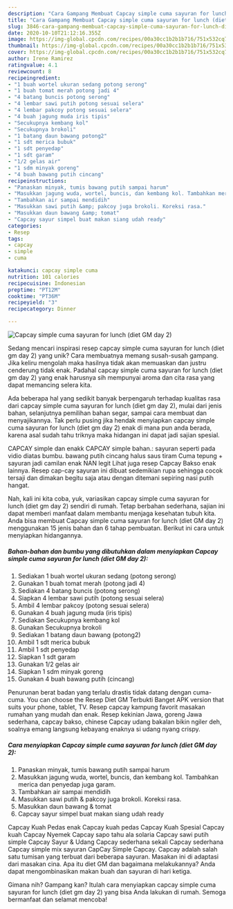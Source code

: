```yaml
---
description: "Cara Gampang Membuat Capcay simple cuma sayuran for lunch (diet GM day 2) Anti Gagal"
title: "Cara Gampang Membuat Capcay simple cuma sayuran for lunch (diet GM day 2) Anti Gagal"
slug: 3846-cara-gampang-membuat-capcay-simple-cuma-sayuran-for-lunch-diet-gm-day-2-anti-gagal
date: 2020-10-10T21:12:16.355Z
image: https://img-global.cpcdn.com/recipes/00a30cc1b2b1b716/751x532cq70/capcay-simple-cuma-sayuran-for-lunch-diet-gm-day-2-foto-resep-utama.jpg
thumbnail: https://img-global.cpcdn.com/recipes/00a30cc1b2b1b716/751x532cq70/capcay-simple-cuma-sayuran-for-lunch-diet-gm-day-2-foto-resep-utama.jpg
cover: https://img-global.cpcdn.com/recipes/00a30cc1b2b1b716/751x532cq70/capcay-simple-cuma-sayuran-for-lunch-diet-gm-day-2-foto-resep-utama.jpg
author: Irene Ramirez
ratingvalue: 4.1
reviewcount: 8
recipeingredient:
- "1 buah wortel ukuran sedang potong serong"
- "1 buah tomat merah potong jadi 4"
- "4 batang buncis potong serong"
- "4 lembar sawi putih potong sesuai selera"
- "4 lembar pakcoy potong sesuai selera"
- "4 buah jagung muda iris tipis"
- "Secukupnya kembang kol"
- "Secukupnya brokoli"
- "1 batang daun bawang potong2"
- "1 sdt merica bubuk"
- "1 sdt penyedap"
- "1 sdt garam"
- "1/2 gelas air"
- "1 sdm minyak goreng"
- "4 buah bawang putih cincang"
recipeinstructions:
- "Panaskan minyak, tumis bawang putih sampai harum"
- "Masukkan jagung wuda, wortel, buncis, dan kembang kol. Tambahkan merica dan penyedap juga garam."
- "Tambahkan air sampai mendidih"
- "Masukkan sawi putih &amp; pakcoy juga brokoli. Koreksi rasa."
- "Masukkan daun bawang &amp; tomat"
- "Capcay sayur simpel buat makan siang udah ready"
categories:
- Resep
tags:
- capcay
- simple
- cuma

katakunci: capcay simple cuma 
nutrition: 101 calories
recipecuisine: Indonesian
preptime: "PT12M"
cooktime: "PT36M"
recipeyield: "3"
recipecategory: Dinner

---
```



![Capcay simple cuma sayuran for lunch (diet GM day 2)](https://img-global.cpcdn.com/recipes/00a30cc1b2b1b716/751x532cq70/capcay-simple-cuma-sayuran-for-lunch-diet-gm-day-2-foto-resep-utama.jpg)

Sedang mencari inspirasi resep capcay simple cuma sayuran for lunch (diet gm day 2) yang unik? Cara membuatnya memang susah-susah gampang. Jika keliru mengolah maka hasilnya tidak akan memuaskan dan justru cenderung tidak enak. Padahal capcay simple cuma sayuran for lunch (diet gm day 2) yang enak harusnya sih mempunyai aroma dan cita rasa yang dapat memancing selera kita.

Ada beberapa hal yang sedikit banyak berpengaruh terhadap kualitas rasa dari capcay simple cuma sayuran for lunch (diet gm day 2), mulai dari jenis bahan, selanjutnya pemilihan bahan segar, sampai cara membuat dan menyajikannya. Tak perlu pusing jika hendak menyiapkan capcay simple cuma sayuran for lunch (diet gm day 2) enak di mana pun anda berada, karena asal sudah tahu triknya maka hidangan ini dapat jadi sajian spesial.

CAPCAY simple dan enakk CAPCAY simple bahan.: sayuran seperti pada vidio diatas bumbu. bawang putih cincang halus saus tiram Cuma tepung + sayuran jadi camilan enak NAN legit Lihat juga resep Capcay Bakso enak lainnya. Resep cap-cay sayuran ini dibuat sedemikian rupa sehingga cocok tersaji dan dimakan begitu saja atau dengan ditemani sepiring nasi putih hangat.


Nah, kali ini kita coba, yuk, variasikan capcay simple cuma sayuran for lunch (diet gm day 2) sendiri di rumah. Tetap berbahan sederhana, sajian ini dapat memberi manfaat dalam membantu menjaga kesehatan tubuh kita. Anda bisa membuat Capcay simple cuma sayuran for lunch (diet GM day 2) menggunakan 15 jenis bahan dan 6 tahap pembuatan. Berikut ini cara untuk menyiapkan hidangannya.

<!--inarticleads1-->

##### Bahan-bahan dan bumbu yang dibutuhkan dalam menyiapkan Capcay simple cuma sayuran for lunch (diet GM day 2):

1. Sediakan 1 buah wortel ukuran sedang (potong serong)
1. Gunakan 1 buah tomat merah (potong jadi 4)
1. Sediakan 4 batang buncis (potong serong)
1. Siapkan 4 lembar sawi putih (potong sesuai selera)
1. Ambil 4 lembar pakcoy (potong sesuai selera)
1. Gunakan 4 buah jagung muda (iris tipis)
1. Sediakan Secukupnya kembang kol
1. Gunakan Secukupnya brokoli
1. Sediakan 1 batang daun bawang (potong2)
1. Ambil 1 sdt merica bubuk
1. Ambil 1 sdt penyedap
1. Siapkan 1 sdt garam
1. Gunakan 1/2 gelas air
1. Siapkan 1 sdm minyak goreng
1. Gunakan 4 buah bawang putih (cincang)


Penurunan berat badan yang terlalu drastis tidak datang dengan cuma-cuma. You can choose the Resep Diet GM Terbukti Banget APK version that suits your phone, tablet, TV. Resep capcay kampung favorit masakan rumahan yang mudah dan enak. Resep kekinian Jawa, goreng Jawa sederhana, capcay bakso, chinese Capcay udang bakalan bikin ngiler deh, soalnya emang langsung kebayang enaknya si udang nyang crispy. 

<!--inarticleads2-->

##### Cara menyiapkan Capcay simple cuma sayuran for lunch (diet GM day 2):

1. Panaskan minyak, tumis bawang putih sampai harum
1. Masukkan jagung wuda, wortel, buncis, dan kembang kol. Tambahkan merica dan penyedap juga garam.
1. Tambahkan air sampai mendidih
1. Masukkan sawi putih &amp; pakcoy juga brokoli. Koreksi rasa.
1. Masukkan daun bawang &amp; tomat
1. Capcay sayur simpel buat makan siang udah ready


Capcay Kuah Pedas enak Capcay kuah pedas Capcay Kuah Spesial Capcay kuah Capcay Nyemek Capcay sapo tahu ala solaria Capcay sawi putih simple Capcay Sayur &amp; Udang Capcay sederhana sekali Capcay sederhana Capcay simple mix sayuran CapCay Simple Capcay. Capcay adalah salah satu tumisan yang terbuat dari beberapa sayuran. Masakan ini di adaptasi dari masakan cina. Apa itu diet GM dan bagaimana melakukannya? Anda dapat mengombinasikan makan buah dan sayuran di hari ketiga. 

Gimana nih? Gampang kan? Itulah cara menyiapkan capcay simple cuma sayuran for lunch (diet gm day 2) yang bisa Anda lakukan di rumah. Semoga bermanfaat dan selamat mencoba!
